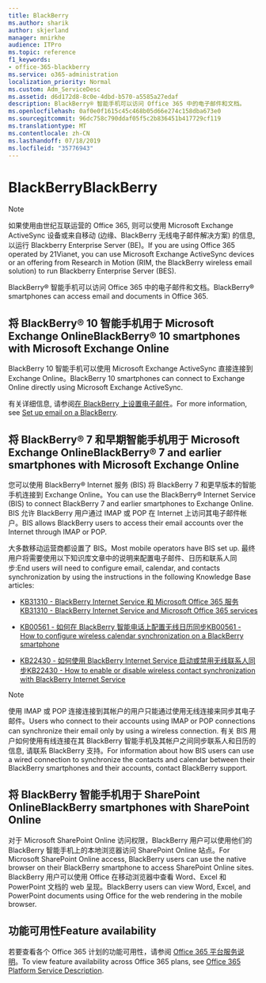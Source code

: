 ```yaml
---
title: BlackBerry
ms.author: sharik
author: skjerland
manager: mnirkhe
audience: ITPro
ms.topic: reference
f1_keywords:
- office-365-blackberry
ms.service: o365-administration
localization_priority: Normal
ms.custom: Adm_ServiceDesc
ms.assetid: d6d172d8-8c0e-4dbd-b570-a5585a27edaf
description: BlackBerry® 智能手机可以访问 Office 365 中的电子邮件和文档。
ms.openlocfilehash: 0af0e0f1615c45c468b05d66e274c158dba673e0
ms.sourcegitcommit: 96dc758c790ddaf05f5c2b836451b417729cf119
ms.translationtype: MT
ms.contentlocale: zh-CN
ms.lasthandoff: 07/18/2019
ms.locfileid: "35776943"
---
```

# <a name="blackberry"></a><span data-ttu-id="a4950-103">BlackBerry</span><span class="sxs-lookup"><span data-stu-id="a4950-103">BlackBerry</span></span>

> [!NOTE]
> <span data-ttu-id="a4950-104">如果使用由世纪互联运营的 Office 365, 则可以使用 Microsoft Exchange ActiveSync 设备或来自移动 (边缘、BlackBerry 无线电子邮件解决方案) 的信息, 以运行 Blackberry Enterprise Server (BE)。</span><span class="sxs-lookup"><span data-stu-id="a4950-104">If you are using Office 365 operated by 21Vianet, you can use Microsoft Exchange ActiveSync devices or an offering from Research in Motion (RIM, the BlackBerry wireless email solution) to run Blackberry Enterprise Server (BES).</span></span> 
  
<span data-ttu-id="a4950-105">BlackBerry® 智能手机可以访问 Office 365 中的电子邮件和文档。</span><span class="sxs-lookup"><span data-stu-id="a4950-105">BlackBerry® smartphones can access email and documents in Office 365.</span></span>
  
## <a name="blackberry-10-smartphones-with-microsoft-exchange-online"></a><span data-ttu-id="a4950-106">将 BlackBerry® 10 智能手机用于 Microsoft Exchange Online</span><span class="sxs-lookup"><span data-stu-id="a4950-106">BlackBerry® 10 smartphones with Microsoft Exchange Online</span></span>

<span data-ttu-id="a4950-107">BlackBerry 10 智能手机可以使用 Microsoft Exchange ActiveSync 直接连接到 Exchange Online。</span><span class="sxs-lookup"><span data-stu-id="a4950-107">BlackBerry 10 smartphones can connect to Exchange Online directly using Microsoft Exchange ActiveSync.</span></span>
  
<span data-ttu-id="a4950-108">有关详细信息, 请参阅[在 BlackBerry 上设置电子邮件](https://go.microsoft.com/fwlink/?linkid=863394)。</span><span class="sxs-lookup"><span data-stu-id="a4950-108">For more information, see [Set up email on a BlackBerry](https://go.microsoft.com/fwlink/?linkid=863394).</span></span>
  
## <a name="blackberry-7-and-earlier-smartphones-with-microsoft-exchange-online"></a><span data-ttu-id="a4950-109">将 BlackBerry® 7 和早期智能手机用于 Microsoft Exchange Online</span><span class="sxs-lookup"><span data-stu-id="a4950-109">BlackBerry® 7 and earlier smartphones with Microsoft Exchange Online</span></span>

<span data-ttu-id="a4950-110">您可以使用 BlackBerry® Internet 服务 (BIS) 将 BlackBerry 7 和更早版本的智能手机连接到 Exchange Online。</span><span class="sxs-lookup"><span data-stu-id="a4950-110">You can use the BlackBerry® Internet Service (BIS) to connect BlackBerry 7 and earlier smartphones to Exchange Online.</span></span> <span data-ttu-id="a4950-111">BIS 允许 BlackBerry 用户通过 IMAP 或 POP 在 Internet 上访问其电子邮件帐户。</span><span class="sxs-lookup"><span data-stu-id="a4950-111">BIS allows BlackBerry users to access their email accounts over the Internet through IMAP or POP.</span></span>
  
<span data-ttu-id="a4950-112">大多数移动运营商都设置了 BIS。</span><span class="sxs-lookup"><span data-stu-id="a4950-112">Most mobile operators have BIS set up.</span></span> <span data-ttu-id="a4950-113">最终用户将需要使用以下知识库文章中的说明来配置电子邮件、日历和联系人同步:</span><span class="sxs-lookup"><span data-stu-id="a4950-113">End users will need to configure email, calendar, and contacts synchronization by using the instructions in the following Knowledge Base articles:</span></span>
  
- [<span data-ttu-id="a4950-114">KB31310 - BlackBerry Internet Service 和 Microsoft Office 365 服务</span><span class="sxs-lookup"><span data-stu-id="a4950-114">KB31310 - BlackBerry Internet Service and Microsoft Office 365 services</span></span>](http://go.microsoft.com/fwlink/?LinkID=826158&amp;clcid=0x409)
    
- [<span data-ttu-id="a4950-115">KB00561 - 如何在 BlackBerry 智能电话上配置无线日历同步</span><span class="sxs-lookup"><span data-stu-id="a4950-115">KB00561 - How to configure wireless calendar synchronization on a BlackBerry smartphone</span></span>](http://go.microsoft.com/fwlink/?LinkID=826160&amp;clcid=0x409)
    
- [<span data-ttu-id="a4950-116">KB22430 - 如何使用 BlackBerry Internet Service 启动或禁用无线联系人同步</span><span class="sxs-lookup"><span data-stu-id="a4950-116">KB22430 - How to enable or disable wireless contact synchronization with BlackBerry Internet Service</span></span>](http://go.microsoft.com/fwlink/?LinkID=826161&amp;clcid=0x409)
    
> [!NOTE]
> <span data-ttu-id="a4950-117">使用 IMAP 或 POP 连接连接到其帐户的用户只能通过使用无线连接来同步其电子邮件。</span><span class="sxs-lookup"><span data-stu-id="a4950-117">Users who connect to their accounts using IMAP or POP connections can synchronize their email only by using a wireless connection.</span></span> <span data-ttu-id="a4950-118">有关 BIS 用户如何使用有线连接在其 BlackBerry 智能手机及其帐户之间同步联系人和日历的信息, 请联系 BlackBerry 支持。</span><span class="sxs-lookup"><span data-stu-id="a4950-118">For information about how BIS users can use a wired connection to synchronize the contacts and calendar between their BlackBerry smartphones and their accounts, contact BlackBerry support.</span></span> 
  
## <a name="blackberry-smartphones-with-sharepoint-online"></a><span data-ttu-id="a4950-119">将 BlackBerry 智能手机用于 SharePoint Online</span><span class="sxs-lookup"><span data-stu-id="a4950-119">BlackBerry smartphones with SharePoint Online</span></span>

<span data-ttu-id="a4950-120">对于 Microsoft SharePoint Online 访问权限，BlackBerry 用户可以使用他们的 BlackBerry 智能手机上的本地浏览器访问 SharePoint Online 站点。</span><span class="sxs-lookup"><span data-stu-id="a4950-120">For Microsoft SharePoint Online access, BlackBerry users can use the native browser on their BlackBerry smartphone to access SharePoint Online sites.</span></span> <span data-ttu-id="a4950-121">BlackBerry 用户可以使用 Office 在移动浏览器中查看 Word、Excel 和 PowerPoint 文档的 web 呈现。</span><span class="sxs-lookup"><span data-stu-id="a4950-121">BlackBerry users can view Word, Excel, and PowerPoint documents using Office for the web rendering in the mobile browser.</span></span>
  
## <a name="feature-availability"></a><span data-ttu-id="a4950-122">功能可用性</span><span class="sxs-lookup"><span data-stu-id="a4950-122">Feature availability</span></span>

<span data-ttu-id="a4950-123">若要查看各个 Office 365 计划的功能可用性，请参阅 [Office 365 平台服务说明](https://technet.microsoft.com/en-us/library/office-365-platform-service-description.aspx)。</span><span class="sxs-lookup"><span data-stu-id="a4950-123">To view feature availability across Office 365 plans, see [Office 365 Platform Service Description](https://technet.microsoft.com/en-us/library/office-365-platform-service-description.aspx).</span></span>
  

